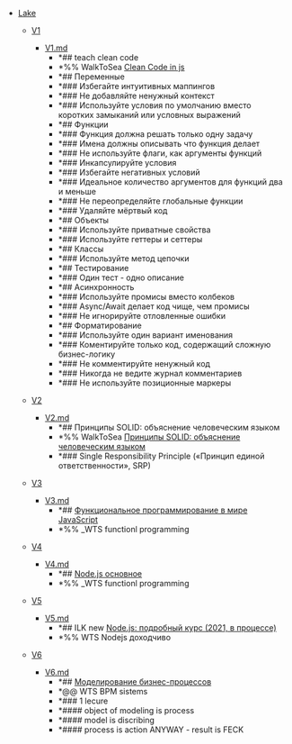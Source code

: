 - <a href = "F:\Node_projects\Node_Way\NBase\Lake\cat.Lake\dir.Lake.md">Lake</a>
    - <a href = "F:\Node_projects\Node_Way\NBase\Lake\V1\cat.V1\dir.V1.md">V1</a>
        - <a href = "F:\Node_projects\Node_Way\NBase\Lake\V1\V1.md">V1.md</a>
            - *## teach clean code
            - *%% WalkToSea [Clean Code in js](https://www.youtube.com/watch?v=XT6XkIJIVbA&ab_channel=webDev)
            - *## Переменные
            - *### Избегайте интуитивных маппингов
            - *### Не добавляйте ненужный контекст
            - *### Используйте условия по умолчанию вместо коротких замыканий или условных выражений
            - *## Функции
            - *### Функция должна решать только одну задачу
            - *### Имена должны описывать что функция делает
            - *### Не используйте флаги, как аргументы функций
            - *### Инкапсулируйте условия
            - *### Избегайте негативных условий
            - *### Идеальное количество аргументов для функций два и меньше
            - *### Не переопределяйте глобальные функции
            - *### Удаляйте мёртвый код
            - *## Объекты
            - *### Используйте приватные свойства
            - *### Используйте геттеры и сеттеры
            - *## Классы
            - *### Используйте метод цепочки
            - *## Тестирование
            - *### Один тест - одно описание
            - *## Асинхронность
            - *### Используйте промисы вместо колбеков
            - *### Async/Await делает код чище, чем промисы
            - *### Не игнорируйте отловленные ошибки
            - *## Форматирование
            - *### Используйте один вариант именования
            - *### Коментируйте только код, содержащий сложную бизнес-логику
            - *### Не комментируйте ненужный код
            - *### Никогда не ведите журнал комментариев
            - *### Не используйте позиционные маркеры
    
    - <a href = "F:\Node_projects\Node_Way\NBase\Lake\V2\cat.V2\dir.V2.md">V2</a>
        - <a href = "F:\Node_projects\Node_Way\NBase\Lake\V2\V2.md">V2.md</a>
            - *## Принципы SOLID: объяснение человеческим языком
            - *%% WalkToSea [Принципы SOLID: объяснение человеческим языком](https://techrocks.ru/2020/08/26/solid-principles-in-plain-russian/)
            - *### Single Responsibility Principle («Принцип единой ответственности», SRP)
    
    - <a href = "F:\Node_projects\Node_Way\NBase\Lake\V3\cat.V3\dir.V3.md">V3</a>
        - <a href = "F:\Node_projects\Node_Way\NBase\Lake\V3\V3.md">V3.md</a>
            - *## [Функциональное программирование в мире JavaScript](https://www.youtube.com/watch?v=2QAUAZ5qgJM&ab_channel=%D0%A4%D1%80%D0%BE%D0%BD%D1%82%D0%B5%D0%BD%D0%B4)
            - *%% _WTS functionl programming
    
    - <a href = "F:\Node_projects\Node_Way\NBase\Lake\V4\cat.V4\dir.V4.md">V4</a>
        - <a href = "F:\Node_projects\Node_Way\NBase\Lake\V4\V4.md">V4.md</a>
            - *## [Node.js основное](https://www.youtube.com/watch?v=qZ5xzkEdkhg&t=7479s&ab_channel=%D0%A4%D1%80%D0%BE%D0%BD%D1%82%D0%B5%D0%BD%D0%B4)
            - *%% _WTS functionl programming
    
    - <a href = "F:\Node_projects\Node_Way\NBase\Lake\V5\cat.V5\dir.V5.md">V5</a>
        - <a href = "F:\Node_projects\Node_Way\NBase\Lake\V5\V5.md">V5.md</a>
            - *## ILK new [Node.js: подробный курс (2021, в процессе)](https://www.youtube.com/watch?v=gYU0pFtbNAw&list=PLDyvV36pndZEs5ZKs7ckHoZNcTjUOSVWi&ab_channel=JavaScript.ru)
            - *%% WTS Nodejs доходчиво
    
    - <a href = "F:\Node_projects\Node_Way\NBase\Lake\V6\cat.V6\dir.V6.md">V6</a>
        - <a href = "F:\Node_projects\Node_Way\NBase\Lake\V6\V6.md">V6.md</a>
            - *## [Моделирование бизнес-процессов](https://www.youtube.com/playlist?list=PLEU6YIHP1uoQJ64mjlXQSlfM0sH83Gx0I)
            - *@@ WTS BPM sistems
            - *### 1 lecure
            - *#### object of modeling is process
            - *#### model is discribing
            - *#### process is action ANYWAY - result is FECK
    
